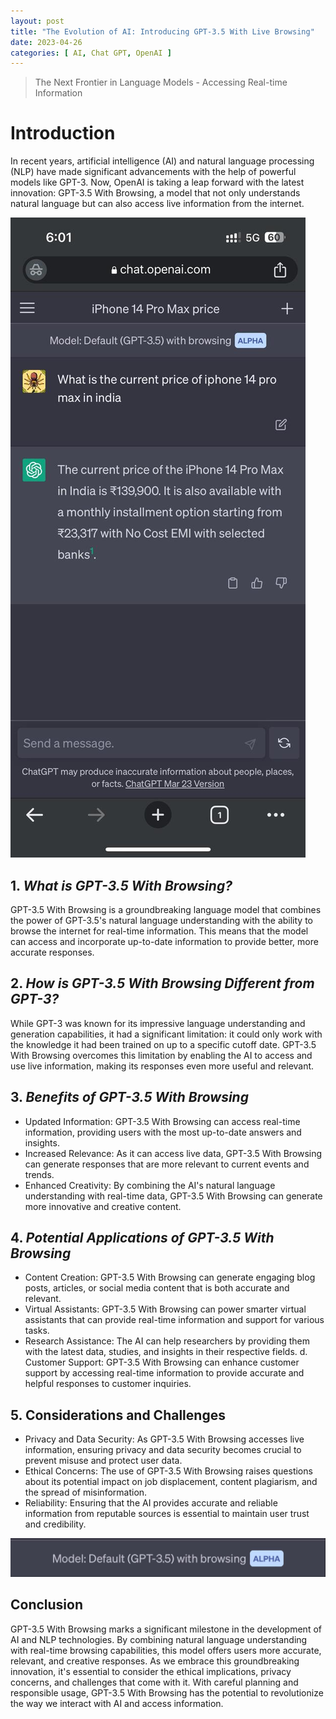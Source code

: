 ```yaml
---
layout: post
title: "The Evolution of AI: Introducing GPT-3.5 With Live Browsing"
date: 2023-04-26
categories: [ AI, Chat GPT, OpenAI ]
--- 
```

> The Next Frontier in Language Models - Accessing Real-time Information

# Introduction

In recent years, artificial intelligence (AI) and natural language processing (NLP) have made significant advancements with the help of powerful models like GPT-3. Now, OpenAI is taking a leap forward with the latest innovation: GPT-3.5 With Browsing, a model that not only understands natural language but can also access live information from the internet.

![GPT-3.5-with-Browsing-Screenshot](https://github.com/bhaskarvilles/loveit-hugo/blob/master/images/GPTSCREENSHOT.jpg)

## 1. _What is GPT-3.5 With Browsing?_

GPT-3.5 With Browsing is a groundbreaking language model that combines the power of GPT-3.5's natural language understanding with the ability to browse the internet for real-time information. This means that the model can access and incorporate up-to-date information to provide better, more accurate responses.

## 2. _How is GPT-3.5 With Browsing Different from GPT-3?_

While GPT-3 was known for its impressive language understanding and generation capabilities, it had a significant limitation: it could only work with the knowledge it had been trained on up to a specific cutoff date. GPT-3.5 With Browsing overcomes this limitation by enabling the AI to access and use live information, making its responses even more useful and relevant.

## 3. _Benefits of GPT-3.5 With Browsing_

- Updated Information: GPT-3.5 With Browsing can access real-time information, providing users with the most up-to-date answers and insights.
-  Increased Relevance: As it can access live data, GPT-3.5 With Browsing can generate responses that are more relevant to current events and trends.
-  Enhanced Creativity: By combining the AI's natural language understanding with real-time data, GPT-3.5 With Browsing can generate more innovative and creative content.

## 4. _Potential Applications of GPT-3.5 With Browsing_
-  Content Creation: GPT-3.5 With Browsing can generate engaging blog posts, articles, or social media content that is both accurate and relevant.
-  Virtual Assistants: GPT-3.5 With Browsing can power smarter virtual assistants that can provide real-time information and support for various tasks.
-  Research Assistance: The AI can help researchers by providing them with the latest data, studies, and insights in their respective fields.
d. Customer Support: GPT-3.5 With Browsing can enhance customer support by accessing real-time information to provide accurate and helpful responses to customer inquiries.

## 5. Considerations and Challenges
-  Privacy and Data Security: As GPT-3.5 With Browsing accesses live information, ensuring privacy and data security becomes crucial to prevent misuse and protect user data.
-  Ethical Concerns: The use of GPT-3.5 With Browsing raises questions about its potential impact on job displacement, content plagiarism, and the spread of misinformation.
-  Reliability: Ensuring that the AI provides accurate and reliable information from reputable sources is essential to maintain user trust and credibility.

![GPT-ALPHA](https://github.com/bhaskarvilles/loveit-hugo/blob/master/images/GPTALPHA.jpg)

## Conclusion

GPT-3.5 With Browsing marks a significant milestone in the development of AI and NLP technologies. By combining natural language understanding with real-time browsing capabilities, this model offers users more accurate, relevant, and creative responses. As we embrace this groundbreaking innovation, it's essential to consider the ethical implications, privacy concerns, and challenges that come with it. With careful planning and responsible usage, GPT-3.5 With Browsing has the potential to revolutionize the way we interact with AI and access information.